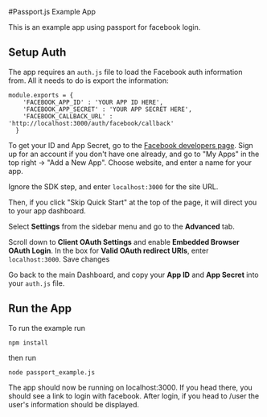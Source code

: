#Passport.js Example App

This is an example app using passport for facebook login. 

## Setup Auth

The app requires an `auth.js` file to load the Facebook auth information from.  All it needs to do is export the information:

```
module.exports = {
    'FACEBOOK_APP_ID' : 'YOUR APP ID HERE',
    'FACEBOOK_APP_SECRET' : 'YOUR APP SECRET HERE',
    'FACEBOOK_CALLBACK_URL' : 'http://localhost:3000/auth/facebook/callback'
  }
```

To get your ID and App Secret, go to the [Facebook developers page](https://developers.facebook.com/). Sign up for an account if you don't have one already, and go to "My Apps" in the top right -> "Add a New App".  Choose website, and enter a name for your app.  

Ignore the SDK step, and enter `localhost:3000` for the site URL.  

Then, if you click "Skip Quick Start" at the top of the page, it will direct you to your app dashboard.  

Select **Settings** from the sidebar menu and go to the **Advanced** tab.  

Scroll down to **Client OAuth Settings** and enable **Embedded Browser OAuth Login**.  In the box for **Valid OAuth redirect URIs**, enter `localhost:3000`.  Save changes

Go back to the main Dashboard, and copy your **App ID** and **App Secret** into your `auth.js` file.

## Run the App

To run the example run 
```
npm install
```
then run 
```
node passport_example.js
```
The app should now be running on localhost:3000. If you head there, you should see a link to login with facebook. After login, if you head to /user the user's information should be displayed. 
